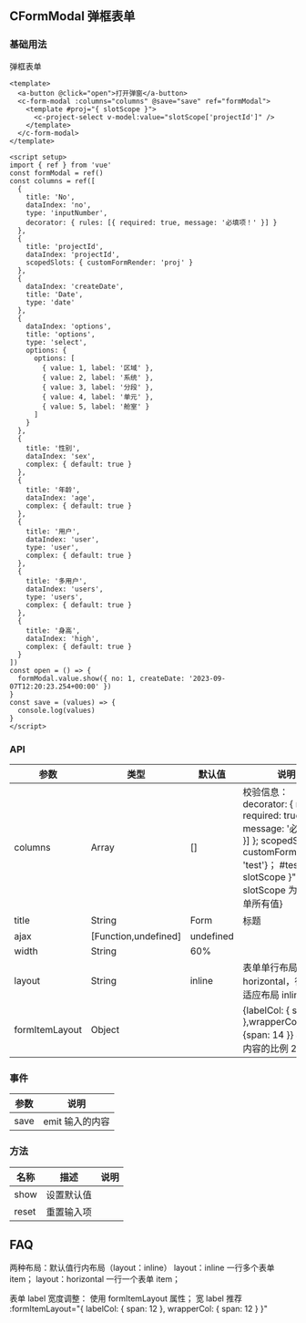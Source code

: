 ## CFormModal 弹框表单

### 基础用法

弹框表单

```vue demo
<template>
  <a-button @click="open">打开弹窗</a-button>
  <c-form-modal :columns="columns" @save="save" ref="formModal">
    <template #proj="{ slotScope }">
      <c-project-select v-model:value="slotScope['projectId']" />
    </template>
  </c-form-modal>
</template>

<script setup>
import { ref } from 'vue'
const formModal = ref()
const columns = ref([
  {
    title: 'No',
    dataIndex: 'no',
    type: 'inputNumber',
    decorator: { rules: [{ required: true, message: '必填项！' }] }
  },
  {
    title: 'projectId',
    dataIndex: 'projectId',
    scopedSlots: { customFormRender: 'proj' }
  },
  {
    dataIndex: 'createDate',
    title: 'Date',
    type: 'date'
  },
  {
    dataIndex: 'options',
    title: 'options',
    type: 'select',
    options: {
      options: [
        { value: 1, label: '区域' },
        { value: 2, label: '系统' },
        { value: 3, label: '分段' },
        { value: 4, label: '单元' },
        { value: 5, label: '舱室' }
      ]
    }
  },
  {
    title: '性别',
    dataIndex: 'sex',
    complex: { default: true }
  },
  {
    title: '年龄',
    dataIndex: 'age',
    complex: { default: true }
  },
  {
    title: '用户',
    dataIndex: 'user',
    type: 'user',
    complex: { default: true }
  },
  {
    title: '多用户',
    dataIndex: 'users',
    type: 'users',
    complex: { default: true }
  },
  {
    title: '身高',
    dataIndex: 'high',
    complex: { default: true }
  }
])
const open = () => {
  formModal.value.show({ no: 1, createDate: '2023-09-07T12:20:23.254+00:00' })
}
const save = (values) => {
  console.log(values)
}
</script>
```

### API

| 参数           | 类型                 | 默认值    | 说明                                                                                                                                                                    |
| -------------- | -------------------- | --------- | ----------------------------------------------------------------------------------------------------------------------------------------------------------------------- |
| columns        | Array                | []        | 校验信息：decorator: { rules: [{ required: true, message: '必填项！' }] }; scopedSlots: { customFormRender: 'test'}； #test="{ slotScope }" slotScope 为当前表单所有值} |
| title          | String               | Form      | 标题                                                                                                                                                                    |
| ajax           | [Function,undefined] | undefined |                                                                                                                                                                         |
| width          | String               | 60%       |                                                                                                                                                                         |
| layout         | String               | inline    | 表单单行布局 horizontal，行内自适应布局 inline                                                                                                                          |
| formItemLayout | Object               |           | {labelCol: { span: 10 },wrapperCol: {span: 14 }} 标签和内容的比例 24 栅栏                                                                                               |

### 事件

| 参数 | 说明            |
| ---- | --------------- |
| save | emit 输入的内容 |

### 方法

| 名称  | 描述       | 说明 |
| ----- | ---------- | ---- |
| show  | 设置默认值 |      |
| reset | 重置输入项 |      |

## FAQ

两种布局：默认值行内布局（layout：inline）
layout：inline 一行多个表单 item；
layout：horizontal 一行一个表单 item；

表单 label 宽度调整：
使用 formItemLayout 属性；
宽 label 推荐 :formItemLayout="{ labelCol: { span: 12 }, wrapperCol: { span: 12 } }"

